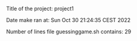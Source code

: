 Title of the project: project1

Date make ran at: Sun Oct 30 21:24:35 CEST 2022

Number of lines file guessinggame.sh contains: 29
